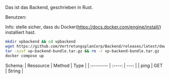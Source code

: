 Das ist das Backend, geschrieben in Rust.

Benutzen:

Info: stelle sicher, dass du Docker(https://docs.docker.com/engine/install/)
installiert hast.

```bash
mkdir vpbackend && cd vpbackend
wget https://github.com/VertretungsplanCorp/Backend/releases/latest/download/vp-backend-bundle.tar.gz
tar -xzvf vp-backend-bundle.tar.gz && rm -r vp-backend-bundle.tar.gz
docker compose up
```

Schema:
| Ressource | Method | Type |
| :-------- | :----: | ---: |
| ping | GET | String |
